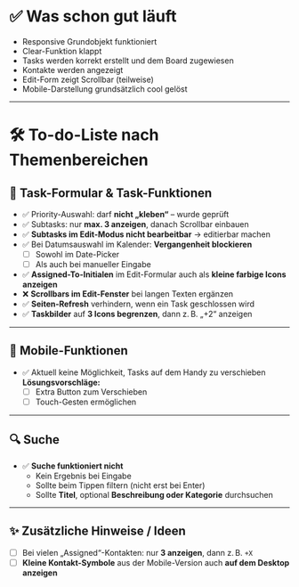 # ✅ Was schon gut läuft

- Responsive Grundobjekt funktioniert
- Clear-Funktion klappt
- Tasks werden korrekt erstellt und dem Board zugewiesen
- Kontakte werden angezeigt
- Edit-Form zeigt Scrollbar (teilweise)
- Mobile-Darstellung grundsätzlich cool gelöst

---

# 🛠️ To-do-Liste nach Themenbereichen

## 🔧 Task-Formular & Task-Funktionen

- ✅ Priority-Auswahl: darf **nicht „kleben“** – wurde geprüft
- ✅ Subtasks: nur **max. 3 anzeigen**, danach Scrollbar einbauen
- ✅ **Subtasks im Edit-Modus nicht bearbeitbar** → editierbar machen
- ✅ Bei Datumsauswahl im Kalender: **Vergangenheit blockieren**
  - [ ] Sowohl im Date-Picker
  - [ ] Als auch bei manueller Eingabe
- ✅ **Assigned-To-Initialen** im Edit-Formular auch als **kleine farbige Icons anzeigen**
- ❌ **Scrollbars im Edit-Fenster** bei langen Texten ergänzen
- ✅ **Seiten-Refresh** verhindern, wenn ein Task geschlossen wird
- ✅ **Taskbilder** auf **3 Icons begrenzen**, dann z. B. „+2“ anzeigen

---

## 📱 Mobile-Funktionen

- ✅ Aktuell keine Möglichkeit, Tasks auf dem Handy zu verschieben  
  **Lösungsvorschläge:**
  - [ ] Extra Button zum Verschieben
  - [ ] Touch-Gesten ermöglichen

---

## 🔍 Suche

- ✅ **Suche funktioniert nicht**
  - Kein Ergebnis bei Eingabe
  - Sollte beim Tippen filtern (nicht erst bei Enter)
  - Sollte **Titel**, optional **Beschreibung oder Kategorie** durchsuchen

---

## ✨ Zusätzliche Hinweise / Ideen

- [ ] Bei vielen „Assigned“-Kontakten: nur **3 anzeigen**, dann z. B. `+X`
- [ ] **Kleine Kontakt-Symbole** aus der Mobile-Version auch **auf dem Desktop anzeigen**
